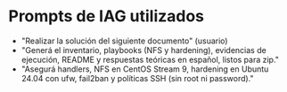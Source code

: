 # Prompts de IAG utilizados

- "Realizar la solución del siguiente documento" (usuario)
- "Generá el inventario, playbooks (NFS y hardening), evidencias de ejecución, README y respuestas teóricas en español, listos para zip."
- "Asegurá handlers, NFS en CentOS Stream 9, hardening en Ubuntu 24.04 con ufw, fail2ban y políticas SSH (sin root ni password)."